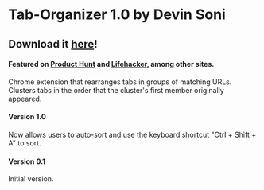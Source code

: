 # Tab-Organizer 1.0 by Devin Soni

## Download it [here](https://chrome.google.com/webstore/detail/tab-organizer/kkcbifggchajpkagcpagenpfghbplghc)!

#### Featured on [Product Hunt](https://www.producthunt.com/tech/tab-organizer) and [Lifehacker](http://lifehacker.com/tab-organizer-groups-your-open-chrome-tabs-by-url-1769151799), among other sites.

Chrome extension that rearranges tabs in groups of matching URLs. Clusters tabs in the order that the cluster's first member originally appeared.

#### Version 1.0
Now allows users to auto-sort and use the keyboard shortcut "Ctrl + Shift + A" to sort.

#### Version 0.1
Initial version.
